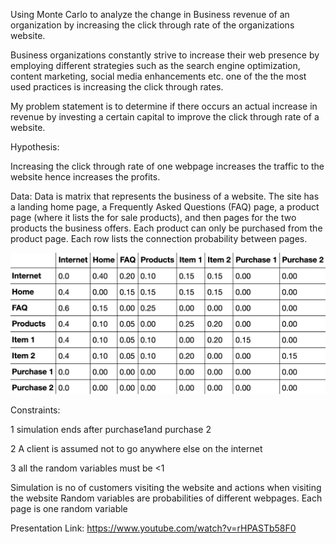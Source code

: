Using Monte Carlo to analyze the change in Business revenue of an organization by increasing the click through rate of the organizations website.

Business organizations constantly strive to increase their web presence by employing different strategies such as the search engine  optimization, content marketing, social media enhancements etc. one of the the most used practices is increasing the click through rates.

My problem statement is to determine if there occurs an actual increase in revenue by investing a certain capital to improve the click through rate of a website.

Hypothesis:

Increasing the click through rate of one webpage increases the traffic to the website hence increases the profits.


Data:
Data is matrix that represents the business of a website. 
The site has a landing home page, a Frequently Asked Questions (FAQ) page, a product page (where it lists the for sale products), and then pages for the two products the business offers. Each product can only be purchased from the product page.
Each row lists the connection probability between pages.


![Alt text](/data.png)
 

Constraints:

1	simulation ends after purchase1and purchase 2

2	A client is assumed not to go anywhere else on the internet

3	all the random variables must be <1

Simulation is no of customers visiting the website and actions when visiting the website
Random variables are probabilities of different webpages. Each page is one random variable

Presentation Link:
https://www.youtube.com/watch?v=rHPASTb58F0



